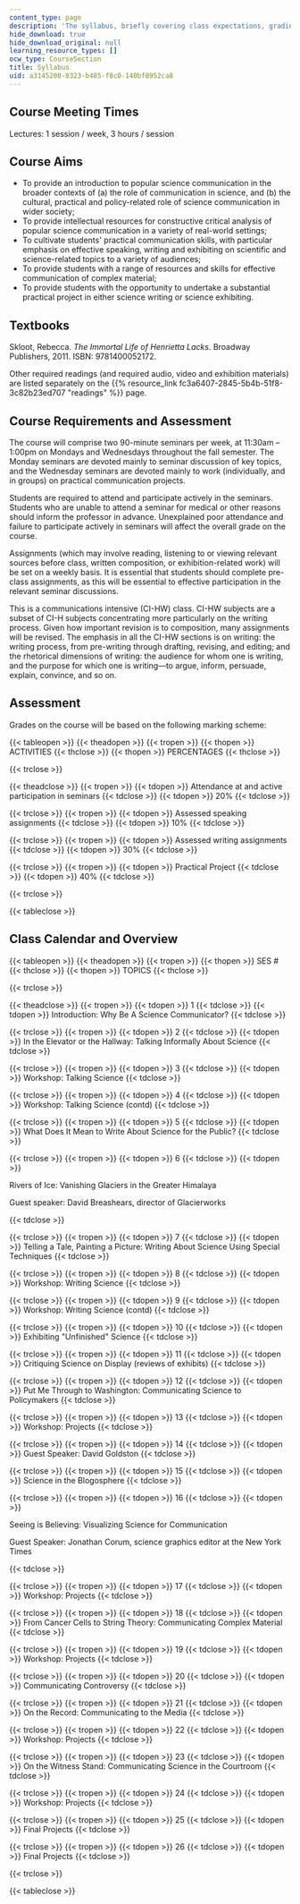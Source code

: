 ```yaml
---
content_type: page
description: 'The syllabus, briefly covering class expectations, grading, and topics. '
hide_download: true
hide_download_original: null
learning_resource_types: []
ocw_type: CourseSection
title: Syllabus
uid: a3145200-8323-b485-f8c0-140bf8952ca8
---
```


Course Meeting Times
--------------------

Lectures: 1 session / week, 3 hours / session

Course Aims
-----------

*   To provide an introduction to popular science communication in the broader contexts of (a) the role of communication in science, and (b) the cultural, practical and policy-related role of science communication in wider society;
*   To provide intellectual resources for constructive critical analysis of popular science communication in a variety of real-world settings;
*   To cultivate students' practical communication skills, with particular emphasis on effective speaking, writing and exhibiting on scientific and science-related topics to a variety of audiences;
*   To provide students with a range of resources and skills for effective communication of complex material;
*   To provide students with the opportunity to undertake a substantial practical project in either science writing or science exhibiting.

Textbooks
---------

Skloot, Rebecca. _The Immortal Life of Henrietta Lacks_. Broadway Publishers, 2011. ISBN: 9781400052172.

Other required readings (and required audio, video and exhibition materials) are listed separately on the {{% resource_link fc3a6407-2845-5b4b-51f8-3c82b23ed707 "readings" %}} page.

Course Requirements and Assessment
----------------------------------

The course will comprise two 90-minute seminars per week, at 11:30am – 1:00pm on Mondays and Wednesdays throughout the fall semester. The Monday seminars are devoted mainly to seminar discussion of key topics, and the Wednesday seminars are devoted mainly to work (individually, and in groups) on practical communication projects.

Students are required to attend and participate actively in the seminars. Students who are unable to attend a seminar for medical or other reasons should inform the professor in advance. Unexplained poor attendance and failure to participate actively in seminars will affect the overall grade on the course.

Assignments (which may involve reading, listening to or viewing relevant sources before class, written composition, or exhibition-related work) will be set on a weekly basis. It is essential that students should complete pre-class assignments, as this will be essential to effective participation in the relevant seminar discussions.

This is a communications intensive (CI-HW) class. CI-HW subjects are a subset of CI-H subjects concentrating more particularly on the writing process. Given how important revision is to composition, many assignments will be revised. The emphasis in all the CI-HW sections is on writing: the writing process, from pre-writing through drafting, revising, and editing; and the rhetorical dimensions of writing: the audience for whom one is writing, and the purpose for which one is writing—to argue, inform, persuade, explain, convince, and so on.

Assessment
----------

Grades on the course will be based on the following marking scheme:

{{< tableopen >}}
{{< theadopen >}}
{{< tropen >}}
{{< thopen >}}
ACTIVITIES
{{< thclose >}}
{{< thopen >}}
PERCENTAGES
{{< thclose >}}

{{< trclose >}}

{{< theadclose >}}
{{< tropen >}}
{{< tdopen >}}
Attendance at and active participation in seminars
{{< tdclose >}}
{{< tdopen >}}
20%
{{< tdclose >}}

{{< trclose >}}
{{< tropen >}}
{{< tdopen >}}
Assessed speaking assignments
{{< tdclose >}}
{{< tdopen >}}
10%
{{< tdclose >}}

{{< trclose >}}
{{< tropen >}}
{{< tdopen >}}
Assessed writing assignments
{{< tdclose >}}
{{< tdopen >}}
30%
{{< tdclose >}}

{{< trclose >}}
{{< tropen >}}
{{< tdopen >}}
Practical Project
{{< tdclose >}}
{{< tdopen >}}
40%
{{< tdclose >}}

{{< trclose >}}

{{< tableclose >}}

Class Calendar and Overview
---------------------------

{{< tableopen >}}
{{< theadopen >}}
{{< tropen >}}
{{< thopen >}}
SES #
{{< thclose >}}
{{< thopen >}}
TOPICS
{{< thclose >}}

{{< trclose >}}

{{< theadclose >}}
{{< tropen >}}
{{< tdopen >}}
1
{{< tdclose >}}
{{< tdopen >}}
Introduction: Why Be A Science Communicator?
{{< tdclose >}}

{{< trclose >}}
{{< tropen >}}
{{< tdopen >}}
2
{{< tdclose >}}
{{< tdopen >}}
In the Elevator or the Hallway: Talking Informally About Science
{{< tdclose >}}

{{< trclose >}}
{{< tropen >}}
{{< tdopen >}}
3
{{< tdclose >}}
{{< tdopen >}}
Workshop: Talking Science
{{< tdclose >}}

{{< trclose >}}
{{< tropen >}}
{{< tdopen >}}
4
{{< tdclose >}}
{{< tdopen >}}
Workshop: Talking Science (contd)
{{< tdclose >}}

{{< trclose >}}
{{< tropen >}}
{{< tdopen >}}
5
{{< tdclose >}}
{{< tdopen >}}
What Does It Mean to Write About Science for the Public?
{{< tdclose >}}

{{< trclose >}}
{{< tropen >}}
{{< tdopen >}}
6
{{< tdclose >}}
{{< tdopen >}}


Rivers of Ice: Vanishing Glaciers in the Greater Himalaya

Guest speaker: David Breashears, director of Glacierworks


{{< tdclose >}}

{{< trclose >}}
{{< tropen >}}
{{< tdopen >}}
7
{{< tdclose >}}
{{< tdopen >}}
Telling a Tale, Painting a Picture: Writing About Science Using Special Techniques
{{< tdclose >}}

{{< trclose >}}
{{< tropen >}}
{{< tdopen >}}
8
{{< tdclose >}}
{{< tdopen >}}
Workshop: Writing Science
{{< tdclose >}}

{{< trclose >}}
{{< tropen >}}
{{< tdopen >}}
9
{{< tdclose >}}
{{< tdopen >}}
Workshop: Writing Science (contd)
{{< tdclose >}}

{{< trclose >}}
{{< tropen >}}
{{< tdopen >}}
10
{{< tdclose >}}
{{< tdopen >}}
Exhibiting "Unfinished" Science
{{< tdclose >}}

{{< trclose >}}
{{< tropen >}}
{{< tdopen >}}
11
{{< tdclose >}}
{{< tdopen >}}
Critiquing Science on Display (reviews of exhibits)
{{< tdclose >}}

{{< trclose >}}
{{< tropen >}}
{{< tdopen >}}
12
{{< tdclose >}}
{{< tdopen >}}
Put Me Through to Washington: Communicating Science to Policymakers
{{< tdclose >}}

{{< trclose >}}
{{< tropen >}}
{{< tdopen >}}
13
{{< tdclose >}}
{{< tdopen >}}
Workshop: Projects
{{< tdclose >}}

{{< trclose >}}
{{< tropen >}}
{{< tdopen >}}
14
{{< tdclose >}}
{{< tdopen >}}
Guest Speaker: David Goldston
{{< tdclose >}}

{{< trclose >}}
{{< tropen >}}
{{< tdopen >}}
15
{{< tdclose >}}
{{< tdopen >}}
Science in the Blogosphere
{{< tdclose >}}

{{< trclose >}}
{{< tropen >}}
{{< tdopen >}}
16
{{< tdclose >}}
{{< tdopen >}}


Seeing is Believing: Visualizing Science for Communication

Guest Speaker: Jonathan Corum, science graphics editor at the New York Times


{{< tdclose >}}

{{< trclose >}}
{{< tropen >}}
{{< tdopen >}}
17
{{< tdclose >}}
{{< tdopen >}}
Workshop: Projects
{{< tdclose >}}

{{< trclose >}}
{{< tropen >}}
{{< tdopen >}}
18
{{< tdclose >}}
{{< tdopen >}}
From Cancer Cells to String Theory: Communicating Complex Material
{{< tdclose >}}

{{< trclose >}}
{{< tropen >}}
{{< tdopen >}}
19
{{< tdclose >}}
{{< tdopen >}}
Workshop: Projects
{{< tdclose >}}

{{< trclose >}}
{{< tropen >}}
{{< tdopen >}}
20
{{< tdclose >}}
{{< tdopen >}}
Communicating Controversy
{{< tdclose >}}

{{< trclose >}}
{{< tropen >}}
{{< tdopen >}}
21
{{< tdclose >}}
{{< tdopen >}}
On the Record: Communicating to the Media
{{< tdclose >}}

{{< trclose >}}
{{< tropen >}}
{{< tdopen >}}
22
{{< tdclose >}}
{{< tdopen >}}
Workshop: Projects
{{< tdclose >}}

{{< trclose >}}
{{< tropen >}}
{{< tdopen >}}
23
{{< tdclose >}}
{{< tdopen >}}
On the Witness Stand: Communicating Science in the Courtroom
{{< tdclose >}}

{{< trclose >}}
{{< tropen >}}
{{< tdopen >}}
24
{{< tdclose >}}
{{< tdopen >}}
Workshop: Projects
{{< tdclose >}}

{{< trclose >}}
{{< tropen >}}
{{< tdopen >}}
25
{{< tdclose >}}
{{< tdopen >}}
Final Projects
{{< tdclose >}}

{{< trclose >}}
{{< tropen >}}
{{< tdopen >}}
26
{{< tdclose >}}
{{< tdopen >}}
Final Projects
{{< tdclose >}}

{{< trclose >}}

{{< tableclose >}}